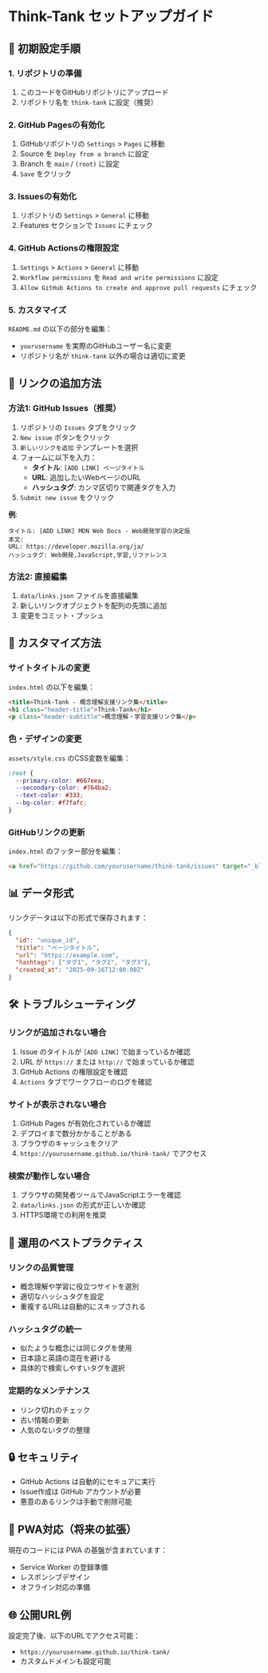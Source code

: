 # Think-Tank セットアップガイド

## 🚀 初期設定手順

### 1. リポジトリの準備
1. このコードをGitHubリポジトリにアップロード
2. リポジトリ名を `think-tank` に設定（推奨）

### 2. GitHub Pagesの有効化
1. GitHubリポジトリの `Settings` > `Pages` に移動
2. Source を `Deploy from a branch` に設定
3. Branch を `main` / `(root)` に設定
4. `Save` をクリック

### 3. Issuesの有効化
1. リポジトリの `Settings` > `General` に移動
2. Features セクションで `Issues` にチェック

### 4. GitHub Actionsの権限設定
1. `Settings` > `Actions` > `General` に移動
2. `Workflow permissions` を `Read and write permissions` に設定
3. `Allow GitHub Actions to create and approve pull requests` にチェック

### 5. カスタマイズ
`README.md` の以下の部分を編集：
- `yourusername` を実際のGitHubユーザー名に変更
- リポジトリ名が `think-tank` 以外の場合は適切に変更

## 📝 リンクの追加方法

### 方法1: GitHub Issues（推奨）
1. リポジトリの `Issues` タブをクリック
2. `New issue` ボタンをクリック
3. `新しいリンクを追加` テンプレートを選択
4. フォームに以下を入力：
   - **タイトル**: `[ADD LINK] ページタイトル`
   - **URL**: 追加したいWebページのURL
   - **ハッシュタグ**: カンマ区切りで関連タグを入力
5. `Submit new issue` をクリック

**例**:
```
タイトル: [ADD LINK] MDN Web Docs - Web開発学習の決定版
本文:
URL: https://developer.mozilla.org/ja/
ハッシュタグ: Web開発,JavaScript,学習,リファレンス
```

### 方法2: 直接編集
1. `data/links.json` ファイルを直接編集
2. 新しいリンクオブジェクトを配列の先頭に追加
3. 変更をコミット・プッシュ

## 🔧 カスタマイズ方法

### サイトタイトルの変更
`index.html` の以下を編集：
```html
<title>Think-Tank - 概念理解支援リンク集</title>
<h1 class="header-title">Think-Tank</h1>
<p class="header-subtitle">概念理解・学習支援リンク集</p>
```

### 色・デザインの変更
`assets/style.css` のCSS変数を編集：
```css
:root {
  --primary-color: #667eea;
  --secondary-color: #764ba2;
  --text-color: #333;
  --bg-color: #f7fafc;
}
```

### GitHubリンクの更新
`index.html` のフッター部分を編集：
```html
<a href="https://github.com/yourusername/think-tank/issues" target="_blank">
```

## 📊 データ形式

リンクデータは以下の形式で保存されます：

```json
{
  "id": "unique_id",
  "title": "ページタイトル",
  "url": "https://example.com",
  "hashtags": ["タグ1", "タグ2", "タグ3"],
  "created_at": "2025-09-16T12:00:00Z"
}
```

## 🛠️ トラブルシューティング

### リンクが追加されない場合
1. Issue のタイトルが `[ADD LINK]` で始まっているか確認
2. URL が `https://` または `http://` で始まっているか確認
3. GitHub Actions の権限設定を確認
4. `Actions` タブでワークフローのログを確認

### サイトが表示されない場合
1. GitHub Pages が有効化されているか確認
2. デプロイまで数分かかることがある
3. ブラウザのキャッシュをクリア
4. `https://yourusername.github.io/think-tank/` でアクセス

### 検索が動作しない場合
1. ブラウザの開発者ツールでJavaScriptエラーを確認
2. `data/links.json` の形式が正しいか確認
3. HTTPS環境での利用を推奨

## 🎯 運用のベストプラクティス

### リンクの品質管理
- 概念理解や学習に役立つサイトを選別
- 適切なハッシュタグを設定
- 重複するURLは自動的にスキップされる

### ハッシュタグの統一
- 似たような概念には同じタグを使用
- 日本語と英語の混在を避ける
- 具体的で検索しやすいタグを選択

### 定期的なメンテナンス
- リンク切れのチェック
- 古い情報の更新
- 人気のないタグの整理

## 🔒 セキュリティ

- GitHub Actions は自動的にセキュアに実行
- Issue作成は GitHub アカウントが必要
- 悪意のあるリンクは手動で削除可能

## 📱 PWA対応（将来の拡張）

現在のコードには PWA の基盤が含まれています：
- Service Worker の登録準備
- レスポンシブデザイン
- オフライン対応の準備

## 🌐 公開URL例

設定完了後、以下のURLでアクセス可能：
- `https://yourusername.github.io/think-tank/`
- カスタムドメインも設定可能